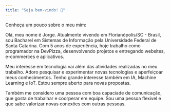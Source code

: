 ```yaml
---
title: "Seja bem-vindo! 👋"
---
```


Conheça um pouco sobre o meu mim:

Olá, meu nome é Jorge. Atualmente vivendo em Florianópolis/SC - Brasil, sou Bacharel em
Sistemas de Informação pela Universidade Federal de Santa Catarina. Com 5 anos de experiência,
hoje trabalho como programador na DevPizza, desenvolvendo projetos e entregando websites,
e-commerces e aplicativos.

Meu interesse em tecnologia vai além das atividades realizadas no meu trabalho. Adoro pesquisar
e experimentar novas tecnologias e aperfeiçoar meus conhecimentos. Tenho grande
interesse também em IA, Machine Learning e IoT. Estou sempre aberto para novas propostas.

Também me considero uma pessoa com boa capaciade de comunicação, que gosta de trabalhar e coorperar
em equipe. Sou uma pessoa flexível e que sabe valorizar novas conexões com outras pessoas.
